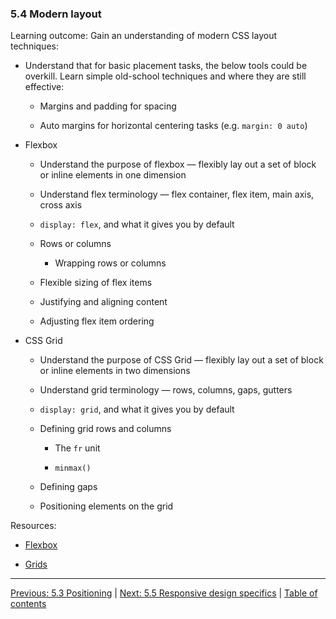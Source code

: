 ### 5.4 Modern layout

Learning outcome: Gain an understanding of modern CSS layout techniques:

- Understand that for basic placement tasks, the below tools could be overkill. Learn simple old-school techniques and where they are still effective:

  - Margins and padding for spacing
  
  - Auto margins for horizontal centering tasks (e.g. `margin: 0 auto`)

- Flexbox

  - Understand the purpose of flexbox — flexibly lay out a set of block or inline elements in one dimension

  - Understand flex terminology — flex container, flex item, main axis, cross axis

  - `display: flex`, and what it gives you by default

  - Rows or columns

    - Wrapping rows or columns

  - Flexible sizing of flex items

  - Justifying and aligning content

  - Adjusting flex item ordering

- CSS Grid

  - Understand the purpose of CSS Grid — flexibly lay out a set of block or inline elements in two dimensions

  - Understand grid terminology — rows, columns, gaps, gutters

  - `display: grid`, and what it gives you by default

  - Defining grid rows and columns

    - The `fr` unit

    - `minmax()`

  - Defining gaps

  - Positioning elements on the grid

Resources:

- [Flexbox](https://developer.mozilla.org/docs/Learn/CSS/CSS_layout/Flexbox)

- [Grids](https://developer.mozilla.org/docs/Learn/CSS/CSS_layout/Grids)

---

[Previous: 5.3 Positioning](/curriculum/2-core/2-styling/5-3-positioning.md) | [Next: 5.5 Responsive design specifics](/curriculum/2-core/2-styling/5-5-responsive-design-specifics.md) | [Table of contents](/TOC.md)
